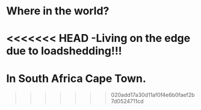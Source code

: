# Where in the world?
<<<<<<< HEAD
-Living on the edge due to loadshedding!!!
=======
# In South Africa Cape Town.
>>>>>>> 020add17a30d11af0f4e6b0faef2b7d0524711cd
